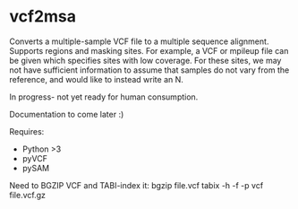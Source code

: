 # vcf2msa

Converts a multiple-sample VCF file to a multiple sequence alignment. Supports regions and masking sites. For example, a VCF or mpileup file can be given which specifies sites with low coverage. For these sites, we may not have sufficient information to assume that samples do not vary from the reference, and would like to instead write an N. 

In progress- not yet ready for human consumption. 

Documentation to come later :)

Requires:
- Python >3
- pyVCF
- pySAM

Need to BGZIP VCF and TABI-index it:
bgzip file.vcf
tabix -h -f -p vcf file.vcf.gz
